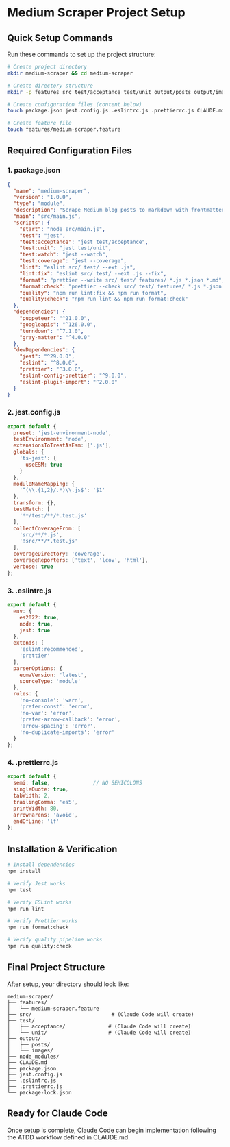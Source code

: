 # Medium Scraper Project Setup

## Quick Setup Commands

Run these commands to set up the project structure:

```bash
# Create project directory
mkdir medium-scraper && cd medium-scraper

# Create directory structure
mkdir -p features src test/acceptance test/unit output/posts output/images

# Create configuration files (content below)
touch package.json jest.config.js .eslintrc.js .prettierrc.js CLAUDE.md

# Create feature file
touch features/medium-scraper.feature
```

## Required Configuration Files

### 1. package.json

```json
{
  "name": "medium-scraper",
  "version": "1.0.0", 
  "type": "module",
  "description": "Scrape Medium blog posts to markdown with frontmatter",
  "main": "src/main.js",
  "scripts": {
    "start": "node src/main.js",
    "test": "jest",
    "test:acceptance": "jest test/acceptance",
    "test:unit": "jest test/unit",
    "test:watch": "jest --watch", 
    "test:coverage": "jest --coverage",
    "lint": "eslint src/ test/ --ext .js",
    "lint:fix": "eslint src/ test/ --ext .js --fix",
    "format": "prettier --write src/ test/ features/ *.js *.json *.md",
    "format:check": "prettier --check src/ test/ features/ *.js *.json *.md",
    "quality": "npm run lint:fix && npm run format",
    "quality:check": "npm run lint && npm run format:check"
  },
  "dependencies": {
    "puppeteer": "^21.0.0",
    "googleapis": "^126.0.0", 
    "turndown": "^7.1.0",
    "gray-matter": "^4.0.0"
  },
  "devDependencies": {
    "jest": "^29.0.0",
    "eslint": "^8.0.0",
    "prettier": "^3.0.0",
    "eslint-config-prettier": "^9.0.0",
    "eslint-plugin-import": "^2.0.0"
  }
}
```

### 2. jest.config.js

```javascript
export default {
  preset: 'jest-environment-node',
  testEnvironment: 'node',
  extensionsToTreatAsEsm: ['.js'],
  globals: {
    'ts-jest': {
      useESM: true
    }
  },
  moduleNameMapping: {
    '^(\\.{1,2}/.*)\\.js$': '$1'
  },
  transform: {},
  testMatch: [
    '**/test/**/*.test.js'
  ],
  collectCoverageFrom: [
    'src/**/*.js',
    '!src/**/*.test.js'
  ],
  coverageDirectory: 'coverage', 
  coverageReporters: ['text', 'lcov', 'html'],
  verbose: true
};
```

### 3. .eslintrc.js

```javascript
export default {
  env: {
    es2022: true,
    node: true,
    jest: true
  },
  extends: [
    'eslint:recommended',
    'prettier'
  ],
  parserOptions: {
    ecmaVersion: 'latest',
    sourceType: 'module'
  },
  rules: {
    'no-console': 'warn',
    'prefer-const': 'error',
    'no-var': 'error',
    'prefer-arrow-callback': 'error',
    'arrow-spacing': 'error',
    'no-duplicate-imports': 'error'
  }
};
```

### 4. .prettierrc.js

```javascript
export default {
  semi: false,              // NO SEMICOLONS
  singleQuote: true,
  tabWidth: 2,
  trailingComma: 'es5',
  printWidth: 80,
  arrowParens: 'avoid',
  endOfLine: 'lf'
};
```

## Installation & Verification

```bash
# Install dependencies
npm install

# Verify Jest works
npm test

# Verify ESLint works  
npm run lint

# Verify Prettier works
npm run format:check

# Verify quality pipeline works
npm run quality:check
```

## Final Project Structure

After setup, your directory should look like:

```
medium-scraper/
├── features/
│   └── medium-scraper.feature
├── src/                          # (Claude Code will create)
├── test/
│   ├── acceptance/              # (Claude Code will create)
│   └── unit/                    # (Claude Code will create)
├── output/
│   ├── posts/
│   └── images/
├── node_modules/
├── CLAUDE.md
├── package.json
├── jest.config.js
├── .eslintrc.js
├── .prettierrc.js
└── package-lock.json
```

## Ready for Claude Code

Once setup is complete, Claude Code can begin implementation following the ATDD workflow defined in CLAUDE.md.
